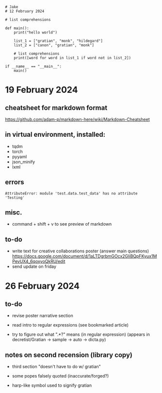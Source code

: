 
```
# Jake
# 12 February 2024

# list comprehensions 

def main():
    print("hello world")

    list_1 = ["gratian", "monk", "hildegard"]
    list_2 = ["canon", "gratian", "monk"]

    # list comprehensions
    print([word for word in list_1 if word not in list_2])

if __name__ == "__main__":
    main()    
```

# 19 February 2024

## cheatsheet for markdown format
https://github.com/adam-p/markdown-here/wiki/Markdown-Cheatsheet

## in virtual environment, installed:

+ tqdm
+ torch
+ pyyaml
+ json_minify
+ lxml

## errors
`AttributeError: module 'test.data.test_data' has no attribute 'Testing'`

## misc.

+ command + shift + v to see preview of markdown

## to-do

+ write text for creative collaborations poster (answer main questions)
https://docs.google.com/document/d/1aLTDgrbmGOcx2GIiBQpFKyux1MPevUX4_6qoxyoQkRU/edit
+ send update on friday

# 26 February 2024

## to-do

+ revise poster narrative section

+ read intro to regular expressions (see bookmarked article)

+ try to figure out what ".*?" means (in regular expression) (appears in decretist/Gratian -> sample -> auto -> dicta.py)

## notes on second recension (library copy)

+ third section "doesn't have to do w/ gratian"
+ some popes falsely quoted (inaccurate/forged?)

+ harp-like symbol used to signify gratian





